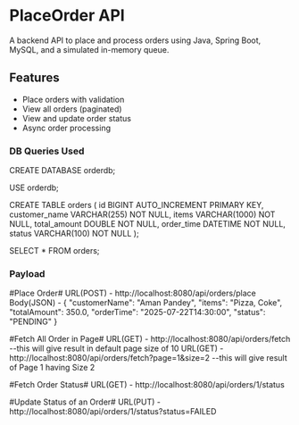 # PlaceOrder API

A backend API to place and process orders using Java, Spring Boot, MySQL, and a simulated in-memory queue.

## Features

- Place orders with validation
- View all orders (paginated)
- View and update order status
- Async order processing

### DB Queries Used

CREATE DATABASE orderdb;

USE orderdb;

CREATE TABLE orders (
id BIGINT AUTO_INCREMENT PRIMARY KEY,
customer_name VARCHAR(255) NOT NULL,
items VARCHAR(1000) NOT NULL,
total_amount DOUBLE NOT NULL,
order_time DATETIME NOT NULL,
status VARCHAR(100) NOT NULL
);

SELECT \* FROM orders;

### Payload

#Place Order#
URL(POST) - http://localhost:8080/api/orders/place
Body(JSON) -
{
"customerName": "Aman Pandey",
"items": "Pizza, Coke",
"totalAmount": 350.0,
"orderTime": "2025-07-22T14:30:00",
"status": "PENDING"
}

#Fetch All Order in Page#
URL(GET) - http://localhost:8080/api/orders/fetch --this will give result in default page size of 10
URL(GET) - http://localhost:8080/api/orders/fetch?page=1&size=2 --this will give result of Page 1 having Size 2

#Fetch Order Status#
URL(GET) - http://localhost:8080/api/orders/1/status

#Update Status of an Order#
URL(PUT) - http://localhost:8080/api/orders/1/status?status=FAILED

